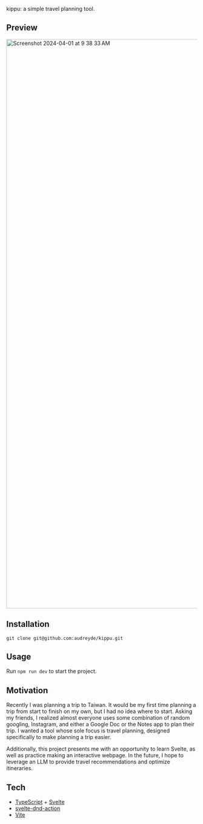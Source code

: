 kippu: a simple travel planning tool.

## Preview
<img width="1502" alt="Screenshot 2024-04-01 at 9 38 33 AM" src="https://github.com/audreyde/kippu/assets/59377458/3b5448d8-609b-43a7-8709-a52198f8ebce">

## Installation
`git clone git@github.com:audreyde/kippu.git`

## Usage
Run `npm run dev` to start the project.

## Motivation
Recently I was planning a trip to Taiwan. It would be my first time planning a trip from start to finish on my own, but I had no idea where to start. Asking my friends, I realized almost everyone uses some combination of random googling, Instagram, and either a Google Doc or the Notes app to plan their trip. I wanted a tool whose sole focus is travel planning, designed specifically to make planning a trip easier. 

Additionally, this project presents me with an opportunity to learn Svelte, as well as practice making an interactive webpage. In the future, I hope to leverage an LLM to provide travel recommendations and optimize itineraries.

## Tech
- [TypeScript](https://www.typescriptlang.org/) + [Svelte](https://svelte.dev/)
- [svelte-dnd-action](https://www.npmjs.com/package/svelte-dnd-action)
- [Vite](https://vitejs.dev/)
